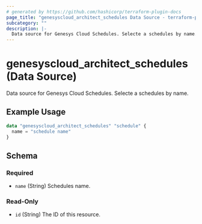```yaml
---
# generated by https://github.com/hashicorp/terraform-plugin-docs
page_title: "genesyscloud_architect_schedules Data Source - terraform-provider-genesyscloud"
subcategory: ""
description: |-
  Data source for Genesys Cloud Schedules. Selecte a schedules by name.
---
```


# genesyscloud_architect_schedules (Data Source)

Data source for Genesys Cloud Schedules. Selecte a schedules by name.

## Example Usage

```terraform
data "genesyscloud_architect_schedules" "schedule" {
  name = "schedule name"
}
```

<!-- schema generated by tfplugindocs -->
## Schema

### Required

- `name` (String) Schedules name.

### Read-Only

- `id` (String) The ID of this resource.
